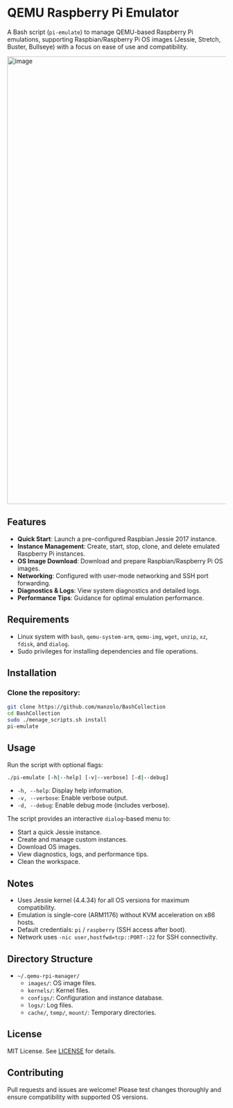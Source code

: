 # QEMU Raspberry Pi Emulator

A Bash script (`pi-emulate`) to manage QEMU-based Raspberry Pi emulations, supporting Raspbian/Raspberry Pi OS images (Jessie, Stretch, Buster, Bullseye) with a focus on ease of use and compatibility.

<img width="1287" height="1032" alt="image" src="https://github.com/user-attachments/assets/7614012f-708f-44fd-8868-1c6d0afcb05e" />


## Features
- **Quick Start**: Launch a pre-configured Raspbian Jessie 2017 instance.
- **Instance Management**: Create, start, stop, clone, and delete emulated Raspberry Pi instances.
- **OS Image Download**: Download and prepare Raspbian/Raspberry Pi OS images.
- **Networking**: Configured with user-mode networking and SSH port forwarding.
- **Diagnostics & Logs**: View system diagnostics and detailed logs.
- **Performance Tips**: Guidance for optimal emulation performance.

## Requirements
- Linux system with `bash`, `qemu-system-arm`, `qemu-img`, `wget`, `unzip`, `xz`, `fdisk`, and `dialog`.
- Sudo privileges for installing dependencies and file operations.

## Installation
### Clone the repository:
   ```bash
   git clone https://github.com/manzolo/BashCollection
   cd BashCollection
   sudo ./menage_scripts.sh install
   pi-emulate
   ```

## Usage
Run the script with optional flags:
```bash
./pi-emulate [-h|--help] [-v|--verbose] [-d|--debug]
```
- `-h, --help`: Display help information.
- `-v, --verbose`: Enable verbose output.
- `-d, --debug`: Enable debug mode (includes verbose).

The script provides an interactive `dialog`-based menu to:
- Start a quick Jessie instance.
- Create and manage custom instances.
- Download OS images.
- View diagnostics, logs, and performance tips.
- Clean the workspace.

## Notes
- Uses Jessie kernel (4.4.34) for all OS versions for maximum compatibility.
- Emulation is single-core (ARM1176) without KVM acceleration on x86 hosts.
- Default credentials: `pi` / `raspberry` (SSH access after boot).
- Network uses `-nic user,hostfwd=tcp::PORT-:22` for SSH connectivity.

## Directory Structure
- `~/.qemu-rpi-manager/`
  - `images/`: OS image files.
  - `kernels/`: Kernel files.
  - `configs/`: Configuration and instance database.
  - `logs/`: Log files.
  - `cache/`, `temp/`, `mount/`: Temporary directories.

## License
MIT License. See [LICENSE](https://mit-license.org/) for details.

## Contributing
Pull requests and issues are welcome! Please test changes thoroughly and ensure compatibility with supported OS versions.
